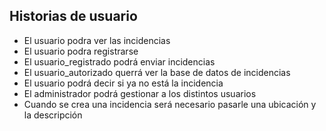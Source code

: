 ##  **Historias de usuario**

* El usuario podra ver las incidencias
* El usuario podra registrarse
* El usuario_registrado podrá enviar incidencias
* El usuario_autorizado querrá ver la base de datos de incidencias
* El usuario podrá decir si ya no está la incidencia
* El administrador podrá gestionar a los distintos usuarios
* Cuando se crea una incidencia será necesario pasarle una ubicación y la descripción
